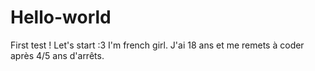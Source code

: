 # Hello-world
First test ! Let's start :3
I'm french girl.
J'ai 18 ans et me remets à coder après 4/5 ans d'arrêts.
